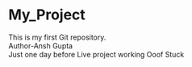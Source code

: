# My_Project
This is my first Git repository.<br>Author-Ansh Gupta
<br>Just one day before Live project working
Ooof Stuck
